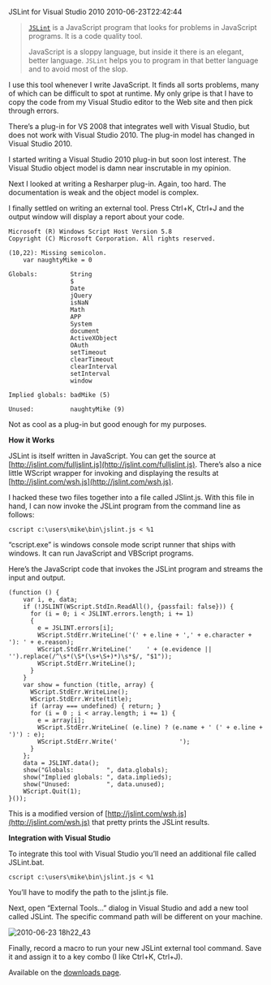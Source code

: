 JSLint for Visual Studio 2010
2010-06-23T22:42:44
> [`JSLint`](http://www.JSLint.com) is a JavaScript program that looks for problems in JavaScript programs. It is a code quality tool.
> 
> JavaScript is a sloppy language, but inside it there is an elegant, better language. `JSLint` helps you to program in that better language and to avoid most of the slop. 

I use this tool whenever I write JavaScript. It finds all sorts problems, many of which can be difficult to spot at runtime. My only gripe is that I have to copy the code from my Visual Studio editor to the Web site and then pick through errors.

There’s a plug-in for VS 2008 that integrates well with Visual Studio, but does not work with Visual Studio 2010. The plug-in model has changed in Visual Studio 2010.

I started writing a Visual Studio 2010 plug-in but soon lost interest. The Visual Studio object model is damn near inscrutable in my opinion.

Next I looked at writing a Resharper plug-in. Again, too hard. The documentation is weak and the object model is complex.

I finally settled on writing an external tool. Press Ctrl+K, Ctrl+J and the output window will display a report about your code.
    
    Microsoft (R) Windows Script Host Version 5.8  
    Copyright (C) Microsoft Corporation. All rights reserved.  
       
    (10,22): Missing semicolon.  
        var naughtyMike = 0  
       
    Globals:         String  
                     $  
                     Date  
                     jQuery  
                     isNaN  
                     Math  
                     APP  
                     System  
                     document  
                     ActiveXObject  
                     OAuth  
                     setTimeout  
                     clearTimeout  
                     clearInterval  
                     setInterval  
                     window  
                       
    Implied globals: badMike (5)  
                       
    Unused:          naughtyMike (9)

  


Not as cool as a plug-in but good enough for my purposes.

**How it Works**

JSLint is itself written in JavaScript. You can get the source at [http://jslint.com/fulljslint.js](http://jslint.com/fulljslint.js). There’s also a nice little WScript wrapper for invoking and displaying the results at [http://jslint.com/wsh.js](http://jslint.com/wsh.js).

I hacked these two files together into a file called JSlint.js. With this file in hand, I can now invoke the JSLint program from the command line as follows:
    
    cscript c:\users\mike\bin\jslint.js < %1

“cscript.exe” is windows console mode script runner that ships with windows. It can run JavaScript and VBScript programs.

Here’s the JavaScript code that invokes the JSLint program and streams the input and output.
    
    (function () {  
        var i, e, data;  
        if (!JSLINT(WScript.StdIn.ReadAll(), {passfail: false})) {  
          for (i = 0; i < JSLINT.errors.length; i += 1)  
          {  
            e = JSLINT.errors[i];  
            WScript.StdErr.WriteLine('(' + e.line + ',' + e.character + '): ' + e.reason);  
            WScript.StdErr.WriteLine('    ' + (e.evidence || '').replace(/^\s*(\S*(\s+\S+)*)\s*$/, "$1"));  
            WScript.StdErr.WriteLine();  
          }  
        }  
        var show = function (title, array) {  
          WScript.StdErr.WriteLine();  
          WScript.StdErr.Write(title);  
          if (array === undefined) { return; }  
          for (i = 0 ; i < array.length; i += 1) {  
            e = array[i];  
            WScript.StdErr.WriteLine( (e.line) ? (e.name + ' (' + e.line + ')') : e);  
            WScript.StdErr.Write('                 ');  
          }  
        };  
        data = JSLINT.data();  
        show("Globals:         ", data.globals);  
        show("Implied globals: ", data.implieds);  
        show("Unused:          ", data.unused);  
        WScript.Quit(1);  
    }());

  


This is a modified version of [http://jslint.com/wsh.js](http://jslint.com/wsh.js) that pretty prints the JSLint results.

**Integration with Visual Studio**

To integrate this tool with Visual Studio you’ll need an additional file called JSLint.bat.
    
    cscript c:\users\mike\bin\jslint.js < %1

You’ll have to modify the path to the jslint.js file.

Next, open “External Tools…” dialog in Visual Studio and add a new tool called JSLint. The specific command path will be different on your machine.

![2010-06-23 18h22_43](http://mike-ward.net/content/images/blog/JSLintforVisualStudio2010_FCBB/2010062318h22_43.png)

Finally, record a macro to run your new JSLint external tool command. Save it and assign it to a key combo (I like Ctrl+K, Ctrl+J).

Available on the [downloads page](http://mike-ward.net/downloads).
